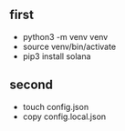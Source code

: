 ## first
- python3 -m venv venv
- source venv/bin/activate
- pip3 install solana

## second
- touch config.json
- copy config.local.json